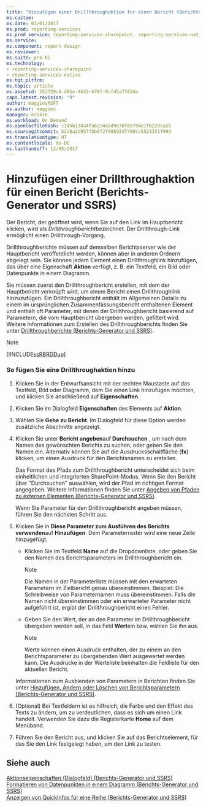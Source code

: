 ```yaml
---
title: "Hinzufügen einer Drillthroughaktion für einen Bericht (Berichts-Generator und SSRS) | Microsoft-Dokumentation"
ms.custom: 
ms.date: 03/01/2017
ms.prod: reporting-services
ms.prod_service: reporting-services-sharepoint, reporting-services-native
ms.service: 
ms.component: report-design
ms.reviewer: 
ms.suite: pro-bi
ms.technology:
- reporting-services-sharepoint
- reporting-services-native
ms.tgt_pltfrm: 
ms.topic: article
ms.assetid: 153729c4-d01e-4629-b78f-0cfd5a7f83da
caps.latest.revision: "9"
author: maggiesMSFT
ms.author: maggies
manager: erikre
ms.workload: On Demand
ms.openlocfilehash: c145b13434fa62c4aad9e7bf85794e1f6229ca2b
ms.sourcegitcommit: b2d8a2d95ffbb6f2f98692d7760cc5523151f99d
ms.translationtype: HT
ms.contentlocale: de-DE
ms.lasthandoff: 12/05/2017
---
```

# <a name="add-a-drillthrough-action-on-a-report-report-builder-and-ssrs"></a>Hinzufügen einer Drillthroughaktion für einen Bericht (Berichts-Generator und SSRS)
  Der Bericht, der geöffnet wird, wenn Sie auf den Link im Hauptbericht klicken, wird als *Drillthroughbericht*bezeichnet. Der Drillthrough-Link ermöglicht einen Drillthrough-Vorgang.  
  
 Drillthroughberichte müssen auf demselben Berichtsserver wie der Hauptbericht veröffentlicht werden, können aber in anderen Ordnern abgelegt sein. Sie können jedem Element einen Drillthroughlink hinzufügen, das über eine Eigenschaft **Aktion** verfügt, z. B. ein Textfeld, ein Bild oder Datenpunkte in einem Diagramm.  
  
 Sie müssen zuerst den Drillthroughbericht erstellen, mit dem der Hauptbericht verknüpft wird, um einem Bericht einen Drillthroughlink hinzuzufügen. Ein Drillthroughbericht enthält im Allgemeinen Details zu einem im ursprünglichen Zusammenfassungsbericht enthaltenen Element und enthält oft Parameter, mit denen der Drillthroughbericht basierend auf Parametern, die vom Hauptbericht übergeben werden, gefiltert wird. Weitere Informationen zum Erstellen des Drillthroughberichts finden Sie unter [Drillthroughberichte (Berichts-Generator und SSRS)](../../reporting-services/report-design/drillthrough-reports-report-builder-and-ssrs.md).  
  
> [!NOTE]  
>  [!INCLUDE[ssRBRDDup](../../includes/ssrbrddup-md.md)]  
  
### <a name="to-add-a-drillthrough-action"></a>So fügen Sie eine Drillthroughaktion hinzu  
  
1.  Klicken Sie in der Entwurfsansicht mit der rechten Maustaste auf das Textfeld, Bild oder Diagramm, dem Sie einen Link hinzufügen möchten, und klicken Sie anschließend auf **Eigenschaften**.  
  
2.  Klicken Sie im Dialogfeld **Eigenschaften** des Elements auf **Aktion**.  
  
3.  Wählen Sie **Gehe zu Bericht**. Im Dialogfeld für diese Option werden zusätzliche Abschnitte angezeigt.  
  
4.  Klicken Sie unter **Bericht angeben**auf **Durchsuchen** , um nach dem Namen des gewünschten Berichts zu suchen, oder geben Sie den Namen ein. Alternativ können Sie auf die Ausdrucksschaltfläche (**fx**) klicken, um einen Ausdruck für den Berichtsnamen zu erstellen.  
  
     Das Format des Pfads zum Drillthroughbericht unterscheidet sich beim einheitlichen und integrierten SharePoint-Modus. Wenn Sie den Bericht über "Durchsuchen" auswählen, wird der Pfad im richtigen Format angegeben. Weitere Informationen finden Sie unter [Angeben von Pfaden zu externen Elementen &#40;Berichts-Generator und SSRS&#41;](../../reporting-services/report-design/specifying-paths-to-external-items-report-builder-and-ssrs.md).  
  
     Wenn Sie Parameter für den Drillthroughbericht angeben müssen, führen Sie den nächsten Schritt aus.  
  
5.  Klicken Sie in **Diese Parameter zum Ausführen des Berichts verwenden**auf **Hinzufügen**. Dem Parameterraster wird eine neue Zeile hinzugefügt.  
  
    -   Klicken Sie im Textfeld **Name** auf die Dropdownliste, oder geben Sie den Namen des Berichtsparameters im Drillthroughbericht ein.  
  
        > [!NOTE]  
        >  Die Namen in der Parameterliste müssen mit den erwarteten Parametern im Zielbericht genau übereinstimmen. Beispiel: Die Schreibweise von Parameternamen muss übereinstimmen. Falls die Namen nicht übereinstimmen oder ein erwarteter Parameter nicht aufgeführt ist, ergibt der Drillthroughbericht einen Fehler.  
  
    -   Geben Sie den Wert, der an den Parameter im Drillthroughbericht übergeben werden soll, in das Feld **Wert**ein bzw. wählen Sie ihn aus.  
  
        > [!NOTE]  
        >  Werte können einen Ausdruck enthalten, der zu einem an den Berichtsparameter zu übergebenden Wert ausgewertet werden kann. Die Ausdrücke in der Werteliste beinhalten die Feldliste für den aktuellen Bericht.  
  
     Informationen zum Ausblenden von Parametern in Berichten finden Sie unter [Hinzufügen, Ändern oder Löschen von Berichtsparametern (Berichts-Generator und SSRS)](../../reporting-services/report-design/add-change-or-delete-a-report-parameter-report-builder-and-ssrs.md).  
  
6.  (Optional) Bei Textfeldern ist es hilfreich, die Farbe und den Effekt des Texts zu ändern, um zu verdeutlichen, dass es sich um einen Link handelt. Verwenden Sie dazu die Registerkarte **Home** auf dem Menüband.  
  
7.  Führen Sie den Bericht aus, und klicken Sie auf das Berichtselement, für das Sie den Link festgelegt haben, um den Link zu testen.  
  
## <a name="see-also"></a>Siehe auch  
 [Aktionseigenschaften (Dialogfeld) &#40;Berichts-Generator und SSRS&#41;](http://msdn.microsoft.com/library/2c5d915b-4f97-42cf-b8f1-49ca3ff3d0f9)   
 [Formatieren von Datenpunkten in einem Diagramm &#40;Berichts-Generator und SSRS&#41;](../../reporting-services/report-design/formatting-data-points-on-a-chart-report-builder-and-ssrs.md)   
 [Anzeigen von QuickInfos für eine Reihe &#40;Berichts-Generator und SSRS&#41;](../../reporting-services/report-design/show-tooltips-on-a-series-report-builder-and-ssrs.md)  
  
  
